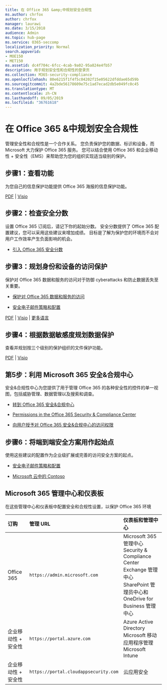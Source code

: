 ```yaml
---
title: 在 Office 365 &amp;中规划安全合规性
ms.author: chrfox
author: chrfox
manager: laurawi
ms.date: 3/15/2018
audience: Admin
ms.topic: hub-page
ms.service: O365-seccomp
localization_priority: Normal
search.appverid:
- MOE150
- MET150
ms.assetid: dc4f704c-6fcc-4cab-9a02-95a824e4fb57
description: 用于规划安全性和合规性的登录页
ms.collection: M365-security-compliance
ms.openlocfilehash: 80e6215f1f4f5c04202f15e05622dfddae65d59b
ms.sourcegitcommit: 4a2bde56178609e75c1ad7ecad2db5e049fc0c45
ms.translationtype: MT
ms.contentlocale: zh-CN
ms.lasthandoff: 09/05/2019
ms.locfileid: "36761618"
---
```

# <a name="plan-for-security-amp-compliance-in-office-365"></a>在 Office 365 &amp;中规划安全合规性

管理安全性和合规性是一个合作关系。 您负责保护您的数据、标识和设备，而 Microsoft 大力保护 Office 365 服务。 您可以结合使用 Office 365 和企业移动性 + 安全性（EMS）来帮助您为您的组织实现适当级别的保护。
  
## <a name="step-1-review-capabilities"></a>步骤1：查看功能

为您自己的信息保护功能提供 Office 365 海报的信息保护功能。 
  
[PDF](https://download.microsoft.com/download/2/3/D/23D91386-8349-4F7A-9470-FD5AED861F16/MSFT_cloud_architecture_informationprotection.pdf) | [Visio](https://download.microsoft.com/download/2/3/D/23D91386-8349-4F7A-9470-FD5AED861F16/MSFT_cloud_architecture_informationprotection.vsd)
  
## <a name="step-2-check-your-secure-score"></a>步骤2：检查安全分数

设置 Office 365 订阅后，请记下你的起始分数。 安全分数提供了 Office 365 配置建议，您可以采用这些建议来增加成绩。 目标是了解为保护您的环境而不会对用户工作效率产生负面影响的机会。
  
- [引入 Office 365 安全分数](microsoft-secure-score.md)
    
## <a name="step-3-plan-access-protection-for-identity-and-devices"></a>步骤3：规划身份和设备的访问保护

保护对 Office 365 数据和服务的访问对于防御 cyberattacks 和防止数据丢失至关重要。
  
- [保护对 Office 365 数据和服务的访问](protect-access-to-data-and-services.md)
    
- [安全电子邮件策略和配置](https://docs.microsoft.com/microsoft-365/enterprise/secure-email-recommended-policies)
    
[PDF](https://go.microsoft.com/fwlink/p/?linkid=841656) | [Visio](https://go.microsoft.com/fwlink/p/?linkid=841657) | [更多语言](https://www.microsoft.com/download/details.aspx?id=55032)
  
## <a name="step-4-plan-data-protection-based-on-data-sensitivity"></a>步骤4：根据数据敏感度规划数据保护

查看并规划按三个级别的保护组织的文件保护功能。
  
[PDF](http://download.microsoft.com/download/7/8/9/789645A5-BD10-4541-BC33-F8D1EFF5E911/MSFT_cloud_architecture_O365%20file%20protection.pdf) | [Visio](http://download.microsoft.com/download/7/8/9/789645A5-BD10-4541-BC33-F8D1EFF5E911/MSFT_cloud_architecture_O365%20file%20protection.vsdx)
  
## <a name="step-5-leverage-the-microsoft-365-security-amp-compliance-center"></a>第5步：利用 Microsoft 365 安全&amp;合规中心

安全&amp;合规性中心为您提供了用于管理 Office 365 的各种安全性的控件的单一视图，包括威胁管理、数据管理以及搜索和调查。 
  
- [转到 Office 365 安全&amp;合规中心](go-to-the-securitycompliance-center.md)
    
- [Permissions in the Office 365 Security &amp; Compliance Center](permissions-in-the-security-and-compliance-center.md)
    
- [向用户授予对 Office 365 安全&amp;合规中心的访问权限](grant-access-to-the-security-and-compliance-center.md)
    
## <a name="step-6-use-end-to-end-security-scenarios-as-starting-points"></a>步骤6：将端到端安全方案用作起始点

使用这些建议的配置作为企业级扩展或完善的访问安全方案的起点。
  
- [安全电子邮件策略和配置](https://docs.microsoft.com/microsoft-365/enterprise/secure-email-recommended-policies)
    
- [Microsoft 云中的 Contoso](http://aka.ms/cloudarchcontoso)
    
## <a name="microsoft-365-admin-centers-and-dashboards"></a>Microsoft 365 管理中心和仪表板

在这些管理中心和仪表板中配置安全和合规性设置，以保护 Office 365 环境
  
|**订购**|**管理 URL**|**仪表板和管理中心**|
|:-----|:-----|:-----|
|Office 365  <br/> |`https://admin.microsoft.com`  <br/> | Microsoft 365 管理中心  <br/>  Security &amp; Compliance Center  <br/>  Exchange 管理中心  <br/>  SharePoint 管理员中心和 OneDrive for Business 管理中心  <br/> |
|企业移动性 + 安全性  <br/> |`https://portal.azure.com`  <br/> | Azure Active Directory  <br/>  Microsoft 移动应用程序管理  <br/>  Microsoft Intune  <br/> |
|企业移动性 + 安全性  <br/> |`https://portal.cloudappsecurity.com`  <br/> | 云应用安全  <br/> |
   

